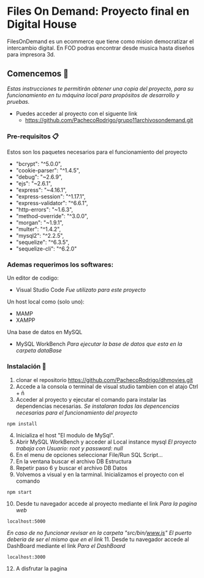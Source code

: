 # Files On Demand: Proyecto final en Digital House
FilesOnDemand es un ecommerce que tiene como mision democratizar el intercambio digital. En FOD podras encontrar desde musica hasta diseños para impresora 3d.

## Comencemos 🚀
_Estas instrucciones te permitirán obtener una copia del proyecto, para su funcionamiento en tu máquina local para propósitos de desarrollo y pruebas._


* Puedes acceder al proyecto con el siguente link
  * https://github.com/PachecoRodrigo/grupo11archivosondemand.git
### Pre-requisitos 📋

Estos son los paquetes necesarios para el funcionamiento del proyecto
  -  "bcrypt": "^5.0.0",
  -  "cookie-parser": "^1.4.5",
  -  "debug": "~2.6.9",
  -  "ejs": "~2.6.1",
  -  "express": "~4.16.1",
  -  "express-session": "^1.17.1",
  -  "express-validator": "^6.6.1",
  -  "http-errors": "~1.6.3",
  -  "method-override": "^3.0.0",
  -  "morgan": "~1.9.1",
  -  "multer": "^1.4.2",
  -  "mysql2": "^2.2.5",
  -  "sequelize": "^6.3.5",
  -  "sequelize-cli": "^6.2.0"

### Ademas requerimos los softwares:
Un editor de codigo:
  - Visual Studio Code _Fue utilizato para este proyecto_

Un host local como (solo uno):
  - MAMP
  - XAMPP

Una base de datos en MySQL
  - MySQL WorkBench _Para ejecutar la base de datos que esta en la carpeta dataBase_
### Instalación 🔧
1. clonar el repositorio https://github.com/PachecoRodrigo/dhmovies.git
2. Accede a la consola o terminal de visual studio tambien con el atajo Ctrl + ñ
3. Acceder al proyecto y ejecutar el comando para instalar las dependencias necesarias. _Se instalaran todas las depencencias necesarias para el funcionamiento del proyecto_
```
npm install
```
4. Inicializa el host "El modulo de MySql".
5. Abrir MySQL WorkBench y acceder al Local instance mysql _El proyecto trabaja con Usuario: root y password: null_
6. En el menu de opciones seleccionar File/Run SQL Script...
7. En la ventana buscar el archivo DB Estructura
8. Repetir paso 6 y buscar el archivo DB Datos
9. Volvemos a visual y en la tarminal. Inicializamos el proyecto con el comando 
```
npm start
```
10. Desde tu navegador accede al proyecto mediante el link _Para la pagina web_
```
localhost:5000
```
_En caso de no funcionar revisar en la carpeta "src/bin/www.js" El puerto deberia de ser el mismo que en el link_
11. Desde tu navegador accede al DashBoard mediante el link _Para el DashBoard_
```
localhost:3000
```
12. A disfrutar la pagina
